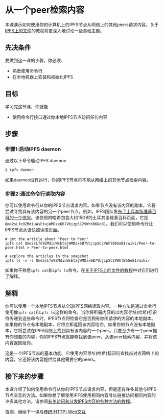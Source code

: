 # 从一个peer检索内容

本课演示如何使用你的计算机上的IPFS节点从网络上的其他peers请求内容。关于[IPFS上的文件](https://github.com/CoreyLin/ipfs-primer/tree/bab50d1b22ae297b07c3c7d729b0ad2ba500b795/going-online/lessons/files-on-ipfs/README.md)的教程将更深入地讨论一些基础主题。

## 先决条件

要做到这一课的步骤，你必须:

* 熟悉使用命令行
* 在本地机器上安装和初始化IPFS

## 目标

学习完这节课，你就能

* 使用命令行接口通过你本地IPFS节点访问任何内容

## 步骤

### 步骤1:启动IPFS daemon

通过以下命令启动IPFS daemon

```bash
$ ipfs daemon
```

如果daemon没有运行，你的IPFS节点将不能从网络上的其他节点检索内容。

### 步骤2:通过命令行读取内容

你可以使用命令行从你的IPFS节点请求内容。如果节点没有该内容的副本，它将尝试寻找具有该内容的另一个peer节点。例如，IPFS团队发[布了土耳其版维基百科的一个快照](https://ipfs.io/blog/24-uncensorable-wikipedia/)。该快照的哈希包含大约15GB的土耳其语维基百科页面，它是`Qme2sLfe9ZMdiuWsEtajWMDzx6B7VbjzpSC2VWhtB6GoB1`。我们可以使用命令行让IPFS节点从该快照读取页面。

```text
# get the article about "Peer to Peer"
ipfs cat Qme2sLfe9ZMdiuWsEtajWMDzx6B7VbjzpSC2VWhtB6GoB1/wiki/Peer-to-peer.html > Peer-to-peer.html

# explore the articles in the snapshot
ipfs ls -v -s Qme2sLfe9ZMdiuWsEtajWMDzx6B7VbjzpSC2VWhtB6GoB1/wiki/
```

如果你不熟悉`ipfs cat`和`ipfs ls`命令，在[关于IPFS上的文件的教程](../files-on-ipfs/)中对它们进行了解释。

## 解释

你可以使用一个本地IPFS节点从全球IPFS网络读取内容。一种方法是通过命令行使用像`ipfs cat`和`ipfs ls`这样的命令。当你将所需内容的以内容寻址(哈希)标识符传递到这些命令时，IPFS节点将检查它是否拥有你所请求的内容的本地副本。如果你的节点有本地副本，它将立即返回该内容给你。如果你的节点没有本地副本，它将尝试在IPFS网络上找到具有该内容的一个peer。只要至少有一个peer拥有你想要的内容，你的IPFS节点就能够找到该peer，从该peer检索内容，并将该内容返回给你。

这是一个IPFS节点的基本功能。它使用内容寻址(哈希)标识符查找点对点网络上的内容。它还将该内容提供给其他需要它的peers。

## 接下来的步骤

本课介绍了如何使用命令行从你的IPFS节点请求内容，但是还有许多其他与IPFS节点交互的方法。如果你想了解使用IPFS使用相同内容寻址链接访问相同内容的许多其他方法，请参阅[有关访问和分发IPFS内容的各种方法的教程](./)。

否则，继续下一课[与传统(HTTP) Web交互](../classical-web/)

